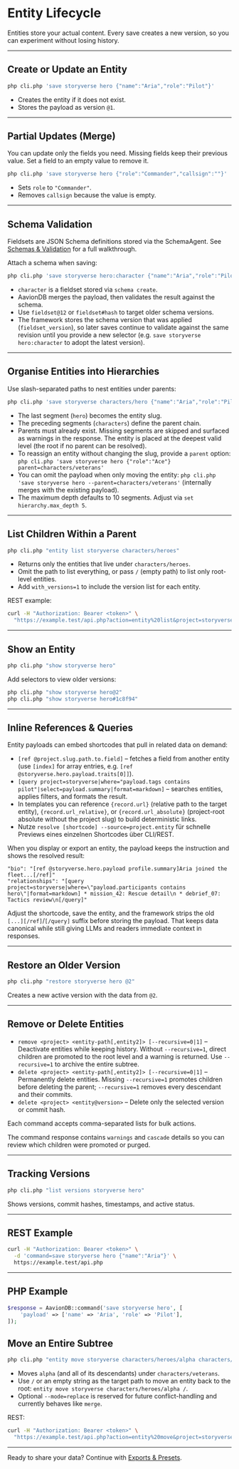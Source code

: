 # Entity Lifecycle

Entities store your actual content. Every save creates a new version, so you can experiment without losing history.

---

## Create or Update an Entity

```bash
php cli.php 'save storyverse hero {"name":"Aria","role":"Pilot"}'
```

- Creates the entity if it does not exist.
- Stores the payload as version `@1`.

---

## Partial Updates (Merge)

You can update only the fields you need. Missing fields keep their previous value. Set a field to an empty value to remove it.

```bash
php cli.php 'save storyverse hero {"role":"Commander","callsign":""}'
```

- Sets `role` to `"Commander"`.
- Removes `callsign` because the value is empty.

---

## Schema Validation

Fieldsets are JSON Schema definitions stored via the SchemaAgent. See [Schemas & Validation](schemas.md) for a full walkthrough.

Attach a schema when saving:

```bash
php cli.php 'save storyverse hero:character {"name":"Aria","role":"Pilot"}'
```

- `character` is a fieldset stored via `schema create`.
- AavionDB merges the payload, then validates the result against the schema.
- Use `fieldset@12` or `fieldset#hash` to target older schema versions.
- The framework stores the schema version that was applied (`fieldset_version`), so later saves continue to validate against the same revision until you provide a new selector (e.g. `save storyverse hero:character` to adopt the latest version).

---

## Organise Entities into Hierarchies

Use slash-separated paths to nest entities under parents:

```bash
php cli.php 'save storyverse characters/hero {"name":"Aria","role":"Pilot"}'
```

- The last segment (`hero`) becomes the entity slug.  
- The preceding segments (`characters`) define the parent chain.  
- Parents must already exist. Missing segments are skipped and surfaced as warnings in the response. The entity is placed at the deepest valid level (the root if no parent can be resolved).  
- To reassign an entity without changing the slug, provide a `parent` option:  
  `php cli.php 'save storyverse hero {"role":"Ace"} parent=characters/veterans'`
- You can omit the payload when only moving the entity: `php cli.php 'save storyverse hero --parent=characters/veterans'` (internally merges with the existing payload).
- The maximum depth defaults to 10 segments. Adjust via `set hierarchy.max_depth 5`.

---

## List Children Within a Parent

```bash
php cli.php "entity list storyverse characters/heroes"
```

- Returns only the entities that live under `characters/heroes`.
- Omit the path to list everything, or pass `/` (empty path) to list only root-level entities.
- Add `with_versions=1` to include the version list for each entity.

REST example:

```bash
curl -H "Authorization: Bearer <token>" \
  "https://example.test/api.php?action=entity%20list&project=storyverse&parent=characters/heroes"
```

---

## Show an Entity

```bash
php cli.php "show storyverse hero"
```

Add selectors to view older versions:

```bash
php cli.php "show storyverse hero@2"
php cli.php "show storyverse hero#1c8f94"
```

---

## Inline References & Queries

Entity payloads can embed shortcodes that pull in related data on demand:

- `[ref @project.slug.path.to.field]` – fetches a field from another entity (use `[index]` for array entries, e.g. `[ref @storyverse.hero.payload.traits[0]]`).
- `[query project=storyverse|where="payload.tags contains pilot"|select=payload.summary|format=markdown]` – searches entities, applies filters, and formats the result.
- In templates you can reference `{record.url}` (relative path to the target entity), `{record.url_relative}`, or `{record.url_absolute}` (project-root absolute without the project slug) to build deterministic links.
- Nutze `resolve [shortcode] --source=project.entity` für schnelle Previews eines einzelnen Shortcodes über CLI/REST.

When you display or export an entity, the payload keeps the instruction and shows the resolved result:

```
"bio": "[ref @storyverse.hero.payload profile.summary]Aria joined the fleet...[/ref]"
"relationships": "[query project=storyverse|where=\"payload.participants contains hero\"|format=markdown] * mission_42: Rescue detail\n * debrief_07: Tactics review\n[/query]"
```

Adjust the shortcode, save the entity, and the framework strips the old `[...][/ref]`/`[/query]` suffix before storing the payload. That keeps data canonical while still giving LLMs and readers immediate context in responses.

---

## Restore an Older Version

```bash
php cli.php "restore storyverse hero @2"
```

Creates a new active version with the data from `@2`.

---

## Remove or Delete Entities

- `remove <project> <entity-path[,entity2]> [--recursive=0|1]` – Deactivate entities while keeping history. Without `--recursive=1`, direct children are promoted to the root level and a warning is returned. Use `--recursive=1` to archive the entire subtree.
- `delete <project> <entity-path[,entity2]> [--recursive=0|1]` – Permanently delete entities. Missing `--recursive=1` promotes children before deleting the parent; `--recursive=1` removes every descendant and their commits.  
- `delete <project> <entity@version>` – Delete only the selected version or commit hash.

Each command accepts comma-separated lists for bulk actions.

The command response contains `warnings` and `cascade` details so you can review which children were promoted or purged.

---

## Tracking Versions

```bash
php cli.php "list versions storyverse hero"
```

Shows versions, commit hashes, timestamps, and active status.

---

## REST Example

```bash
curl -H "Authorization: Bearer <token>" \
  -d 'command=save storyverse hero {"name":"Aria"}' \
  https://example.test/api.php
```

---

## PHP Example

```php
$response = AavionDB::command('save storyverse hero', [
    'payload' => ['name' => 'Aria', 'role' => 'Pilot'],
]);
```

## Move an Entire Subtree

```bash
php cli.php "entity move storyverse characters/heroes/alpha characters/veterans"
```

- Moves `alpha` (and all of its descendants) under `characters/veterans`.
- Use `/` or an empty string as the target path to move an entity back to the root: `entity move storyverse characters/heroes/alpha /`.
- Optional `--mode=replace` is reserved for future conflict-handling and currently behaves like `merge`.

REST:

```bash
curl -H "Authorization: Bearer <token>" \
  "https://example.test/api.php?action=entity%20move&project=storyverse&entity=characters/heroes/alpha&target=characters/veterans"
```

---

Ready to share your data? Continue with [Exports & Presets](exports.md).
